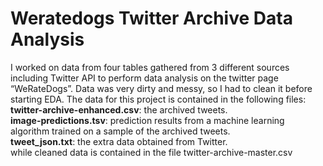 # Weratedogs Twitter Archive Data Analysis  
I worked on data from four tables gathered from 3 different sources including Twitter API to perform data analysis on the twitter page “WeRateDogs”. Data was very dirty and messy, so I had to clean it before starting EDA.
The data for this project is contained in the following files:  
**twitter-archive-enhanced.csv**: the archived tweets.  
**image-predictions.tsv**: prediction results from a machine learning algorithm trained on a sample of the archived tweets.  
**tweet_json.txt**: the extra data obtained from Twitter.  
while cleaned data is contained in the file twitter-archive-master.csv


